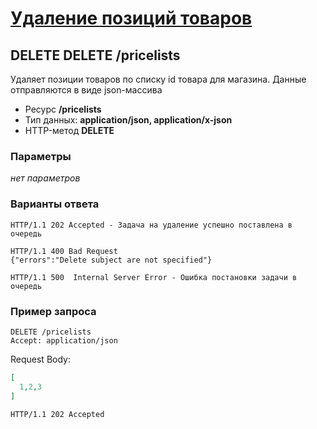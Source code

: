 # [Удаление позиций товаров](../Delete.md)

## DELETE DELETE /pricelists

Удаляет позиции товаров по списку id товара для магазина.
Данные отправляются в виде json-массива

- Ресурс **/pricelists**
- Тип данных: **application/json, application/x-json**
- HTTP-метод **DELETE**

### Параметры

*нет параметров*

### Варианты ответа

```
HTTP/1.1 202 Accepted - Задача на удаление успешно поставлена в очередь
```

```
HTTP/1.1 400 Bad Request
{"errors":"Delete subject are not specified"}
```

```
HTTP/1.1 500  Internal Server Error - Ошибка постановки задачи в очередь
```

### Пример запроса

```
DELETE /pricelists
Accept: application/json
```
Request Body:
```json
[
  1,2,3
]
```
```
HTTP/1.1 202 Accepted
```
